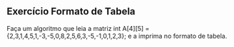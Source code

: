 ## Exercício Formato de Tabela
Faça um algoritmo que leia a matriz int A[4][5] = {2,3,1,4,5,1,-3,-5,0,8,2,5,6,3,-5,-1,0,1,2,3}; e a imprima no formato de tabela.
